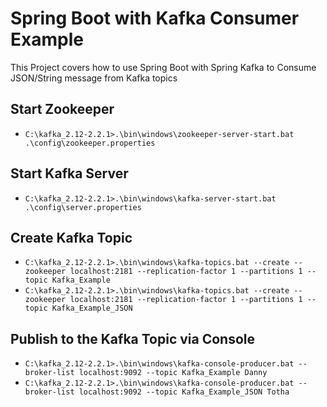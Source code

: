 # Spring Boot with Kafka Consumer Example

This Project covers how to use Spring Boot with Spring Kafka to Consume JSON/String message from Kafka topics

## Start Zookeeper
- `C:\kafka_2.12-2.2.1>.\bin\windows\zookeeper-server-start.bat .\config\zookeeper.properties`

## Start Kafka Server
- `C:\kafka_2.12-2.2.1>.\bin\windows\kafka-server-start.bat .\config\server.properties`

## Create Kafka Topic
- `C:\kafka_2.12-2.2.1>.\bin\windows\kafka-topics.bat --create --zookeeper localhost:2181 --replication-factor 1 --partitions 1 --topic Kafka_Example`
- `C:\kafka_2.12-2.2.1>.\bin\windows\kafka-topics.bat --create --zookeeper localhost:2181 --replication-factor 1 --partitions 1 --topic Kafka_Example_JSON`

## Publish to the Kafka Topic via Console
- `C:\kafka_2.12-2.2.1>.\bin\windows\kafka-console-producer.bat --broker-list localhost:9092 --topic Kafka_Example Danny`
- `C:\kafka_2.12-2.2.1>.\bin\windows\kafka-console-producer.bat --broker-list localhost:9092 --topic Kafka_Example_JSON Totha`